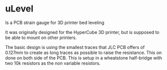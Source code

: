 # uLevel
Is a PCB strain gauge for 3D printer bed leveling

It was originally designed for the HyperCube 3D printer, but is supposed to be able to mount on other printers.

The basic design is using the smallest traces that JLC PCB offers of 0.127mm to create as long traces as possible to raise the resistance. This on done on both side of the PCB.
This is setup in a wheatstone half-bridge with two 10k resistors as the non variable resistors.
